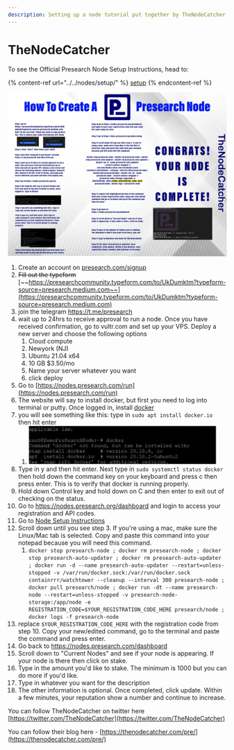 ```yaml
---
description: Setting up a node tutorial put together by TheNodeCatcher
---
```


# TheNodeCatcher

To see the Official Presearch Node Setup Instructions, head to:

{% content-ref url="../../nodes/setup/" %}
[setup](../../nodes/setup/)
{% endcontent-ref %}

![](<../../.gitbook/assets/vVdomoQ5 (1).jpg>)

1. Create an account on [presearch.com/signup](https://presearch.com/signup)
2. ~~Fill out the typeform~~ [~~https://presearchcommunity.typeform.com/to/UkDumktm?typeform-source=presearch.medium.com~~](https://presearchcommunity.typeform.com/to/UkDumktm?typeform-source=presearch.medium.com)
3. join the telegram https://t.me/presearch
4. wait up to 24hrs to receive approval to run a node. Once you have received confirmation, go to vultr.com and set up your VPS. Deploy a new server and choose the following options
   1. Cloud compute
   2. Newyork (NJ)
   3. Ubuntu 21.04 x64
   4. 10 GB $3.50/mo
   5. Name your server whatever you want
   6. click deploy
5. Go to [https://nodes.presearch.com/run](https://nodes.presearch.com/run)
6. The website will say to install docker, but first you need to log into terminal or putty. Once logged in, install [docker](https://docs.docker.com/engine/install/ubuntu/)
7. you will see something like this: type in `sudo apt install docker.io` then hit enter
   1. &#x20;<img src="../../.gitbook/assets/Screen Shot 2021-09-13 at 12.44.57 PM.png" alt="" data-size="original">&#x20;
8. Type in y and then hit enter. Next type in `sudo systemctl status docker` then hold down the command key on your keyboard and press c then press enter. This is to verify that docker is running properly.
9. Hold down Control key and hold down on C and then enter to exit out of checking on the status.
10. Go to https://nodes.presearch.org/dashboard and login to access your registration and API codes.
11. Go to [Node Setup Instructions](../../nodes/setup/)
12. Scroll down until you see step 3. If you're using a mac, make sure the Linux/Mac tab is selected. Copy and paste this command into your notepad because you will need this command.
    1. `docker stop presearch-node ; docker rm presearch-node ; docker stop presearch-auto-updater ; docker rm presearch-auto-updater ; docker run -d --name presearch-auto-updater --restart=unless-stopped -v /var/run/docker.sock:/var/run/docker.sock containrrr/watchtower --cleanup --interval 300 presearch-node ; docker pull presearch/node ; docker run -dt --name presearch-node --restart=unless-stopped -v presearch-node-storage:/app/node -e REGISTRATION_CODE=$YOUR_REGISTRATION_CODE_HERE presearch/node ; docker logs -f presearch-node`
13. replace `$YOUR_REGISTRATION_CODE_HERE`  with the registration code from step 10. Copy your new/edited command, go to the terminal and paste the command and press enter.
14. Go back to [https://nodes.presearch.com/dashboard ](https://nodes.presearch.com/dashboard)
15. Scroll down to "Current Nodes" and see if your node is appearing. If your node is there then click on stake.
16. Type in the amount you'd like to stake. The minimum is 1000 but you can do more if you'd like.
17. Type in whatever you want for the description
18. The other information is optional. Once completed, click update. Within a few minutes, your reputation show a number and continue to increase.



You can follow TheNodeCatcher on twitter here [https://twitter.com/TheNodeCatcher](https://twitter.com/TheNodeCatcher)

You can follow their blog here - [https://thenodecatcher.com/pre/](https://thenodecatcher.com/pre/)


